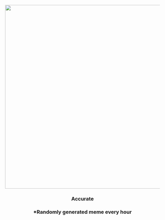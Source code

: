 <p align="center">
        <img src="https://i.redd.it/ui4i2kwdl6w91.jpg" width="600" height="600">
        </p>
        <h3 align="center">Accurate</h3>
        <h3 align="center">*Randomly generated meme every hour</h3>
    